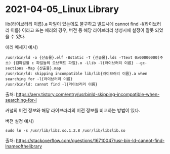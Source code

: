 # 2021-04-05_Linux Library

lib{라이브러리 이름}.a 파일이 있는데도 불구하고 빌드시에 cannot find -l{라이브러리 이름} 이라고 뜨는 에러의 경우, 버전 등 해당 라이브러리 생성시에 설정이 잘못 되었을 수 있다.

에러 메세지 예시)

```
/usr/bin/ld -o {산출물}.elf -Bstatic -T {산출물}.lds -Ttext 0x00000000(주소) {컴파일할 c 파일들의 오브젝트 파일}.o -Llib -l{라이브러리 이름} --gc-sections -Map {산출물}.map
/usr/bin/ld: skipping incompatible lib/lib{라이브러리 이름}.a when searching for -l{라이브러리 이름}
/usr/bin/ld: cannot find -l{라이브러리 이름}
```

출처: https://aery.tistory.com/entry/usrbinld-skipping-incompatible-when-searching-for-l



커널의 버전 정보와 해당 라이브러리의 버전 정보를 비교하는 방법이 있다.

버전 설정 예시)

```
sudo ln -s /usr/lib/libz.so.1.2.8 /usr/lib/libzlib.so
```

출처: https://stackoverflow.com/questions/16710047/usr-bin-ld-cannot-find-lnameofthelibrary

